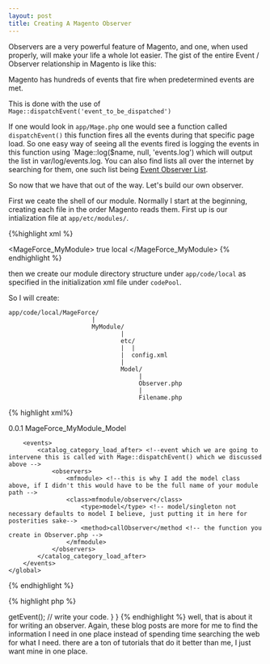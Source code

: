 ```yaml
---
layout: post
title: Creating A Magento Observer
---
```


Observers are a very powerful feature of Magento, and one, when used properly,
will make your life a whole lot easier.  The gist of the entire Event /
Observer relationship in Magento is like this:

Magento has hundreds of events that fire when predetermined events are met.

This is done with the use of `Mage::dispatchEvent('event_to_be_dispatched')`

If one would look in `app/Mage.php` one would see a function called
`dispatchEvent()` this function fires all the events during that specific page
load.  So one easy way of seeing all the events fired is logging the events in
this function using `Mage::log($name, null, 'events.log') which will output the
list in var/log/events.log. You can also find lists all over the internet by
searching for them, one such list being [Event Observer
List](https://huztechbuzz.wordpress.com/2014/09/03/magento-event-observer-list/).

So now that we have that out of the way. Let's build our own observer.

First we ceate the shell of our module.  Normally I start at the beginning,
creating each file in the order Magento reads them.  First up is our
intialization file at `app/etc/modules/`.

{%highlight xml %}

<!-- app/etc/modules/MageForce_MyModule.xml -->

<?xml version="1.0"?>
<config> <!-- always start with this -->
    <modules> <!-- always has this -->
        <MageForce_MyModule> <!-- name of module -->
            <active>true</active> <!-- true/false activates your module in Magento--> 
            <codePool>local</codePool> <!-- where your module is located: core/community/local -->
        </MageForce_MyModule>
    </modules>
</config>
{% endhighlight %}

then we create our module directory structure under `app/code/local` as
specified in the initialization xml file under `codePool`.

So I will create:

~~~
app/code/local/MageForce/
                       |
                       MyModule/
                               |
                               etc/
                               |  |
                               |  config.xml
                               |
                               Model/
                                    |
                                    Observer.php
                                    |
                                    Filename.php
~~~

{% highlight xml%}
<!-- app/code/local/MageForce/MyModule/etc/config.xml -->

<config>
    <modules>
        <MageForce_MyModule> 
            <version>0.0.1</version>
        </MageForce_MyModule>
    </modules>
    <global> <!--this tag depends on where you want your code to affect frontend/default/global/catalog -->
        <models>
            <mfmodule> <!-- shortname of module -->
            <class>MageForce_MyModule_Model</class>
            </mfmodule>
        </models>

        <events>
            <catalog_category_load_after> <!--event which we are going to intervene this is called with Mage::dispatchEvent() which we discussed above -->
                <observers>
                    <mfmodule> <!--this is why I add the model class above, if I didn't this would have to be the full name of your module path -->
                    <class>mfmodule/observer</class>
                        <type>model</type> <!-- model/singleton not necessary defaults to model I believe, just putting it in here for posterities sake-->
                        <method>callObserver</method <!-- the function you create in Observer.php -->
                    </mfmodule>
                </observers>
            </catalog_category_load_after>
        </events>
    </global>
</config>

{% endhighlight %}


{% highlight php %}
<?php
// app/etc/code/local/MageForce/MyModule/Model/Filename.php

class MageForce_MyModule_Model_Filename extends Mage_Core_Model_Abstract
{
}
{% endhighlight %}

{% highlight php %}
<?php
// app/etc/code/local/MageForce/MyModule/Model/Observer.php

class MageForce_MyModule_Model_Observer
{
    public function callObserver(Varien_Event_Observer $observer)
    {
        $event = $observer->getEvent();
        // write your code.
    }
}

{% endhighlight %}

well, that is about it for writing an observer. Again, these blog posts are
more for me to find the information I need in one place instead of spending
time searching the web for what I need.  there are a ton of tutorials that do
it better than me, I just want mine in one place.
